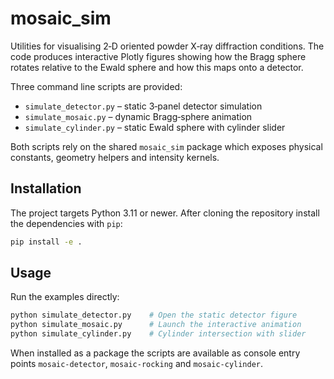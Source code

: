 # mosaic_sim

Utilities for visualising 2‑D oriented powder X‑ray diffraction conditions.
The code produces interactive Plotly figures showing how the Bragg sphere
rotates relative to the Ewald sphere and how this maps onto a detector.

Three command line scripts are provided:

- `simulate_detector.py` – static 3‑panel detector simulation
- `simulate_mosaic.py`  – dynamic Bragg‑sphere animation
- `simulate_cylinder.py` – static Ewald sphere with cylinder slider

Both scripts rely on the shared `mosaic_sim` package which exposes physical
constants, geometry helpers and intensity kernels.

## Installation

The project targets Python 3.11 or newer.  After cloning the repository install
the dependencies with `pip`:

```bash
pip install -e .
```

## Usage

Run the examples directly:

```bash
python simulate_detector.py    # Open the static detector figure
python simulate_mosaic.py      # Launch the interactive animation
python simulate_cylinder.py    # Cylinder intersection with slider
```

When installed as a package the scripts are available as console entry points
`mosaic-detector`, `mosaic-rocking` and `mosaic-cylinder`.
